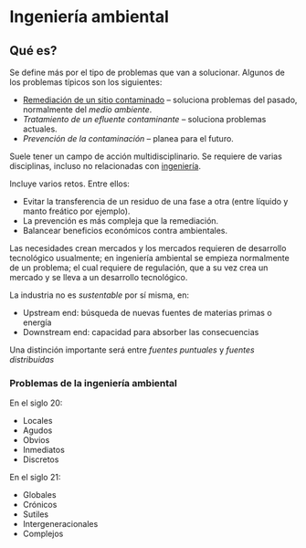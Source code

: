 # Ingeniería ambiental

## Qué es?

Se define más por el tipo de problemas que van a solucionar.
Algunos de los problemas típicos son los siguientes:

* [Remediación de un sitio contaminado](Remediaci%C3%B3n%20ambiental.md) – soluciona problemas del pasado, normalmente del *medio ambiente*.
* *Tratamiento de un efluente contaminante* – soluciona problemas actuales.
* *Prevención de la contaminación* – planea para el futuro.

Suele tener un campo de acción multidisciplinario. Se requiere de varias disciplinas, incluso no relacionadas con [ingeniería](../Ingenier%C3%ADa.md).

Incluye varios retos. Entre ellos:

* Evitar la transferencia de un residuo de una fase a otra (entre líquido y manto freático por ejemplo).
* La prevención es más compleja que la remediación.
* Balancear beneficios económicos contra ambientales.

Las necesidades crean mercados y los mercados requieren de desarrollo tecnológico usualmente; en ingeniería ambiental se empieza normalmente de un problema; el cual requiere de regulación, que a su vez crea un mercado y se lleva a un desarrollo tecnológico.

La industria no es *sustentable* por sí misma, en:

* Upstream end: búsqueda de nuevas fuentes de materias primas o energía
* Downstream end: capacidad para absorber las consecuencias

Una distinción importante será entre *fuentes puntuales* y *fuentes distribuidas*

### Problemas de la ingeniería ambiental

En el siglo 20:

* Locales
* Agudos
* Obvios
* Inmediatos
* Discretos

En el siglo 21:

* Globales
* Crónicos
* Sutiles
* Intergeneracionales
* Complejos
